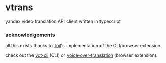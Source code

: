 # vtrans
yandex video translation API client written in typescript

### acknowledgements
all this exists thanks to [Toil](https://github.com/ilyhalight)'s implementation of the CLI/browser extension.

check out the [vot-cli](https://github.com/FOSWLY/vot-cli) (CLI) or [voice-over-translation](https://github.com/ilyhalight/voice-over-translation) (browser extension).
